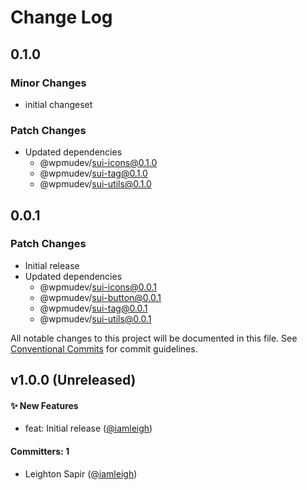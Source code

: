 # Change Log

## 0.1.0

### Minor Changes

- initial changeset

### Patch Changes

- Updated dependencies
  - @wpmudev/sui-icons@0.1.0
  - @wpmudev/sui-tag@0.1.0
  - @wpmudev/sui-utils@0.1.0

## 0.0.1

### Patch Changes

- Initial release
- Updated dependencies
  - @wpmudev/sui-icons@0.0.1
  - @wpmudev/sui-button@0.0.1
  - @wpmudev/sui-tag@0.0.1
  - @wpmudev/sui-utils@0.0.1

All notable changes to this project will be documented in this file. See
[Conventional Commits](https://conventionalcommits.org/) for commit guidelines.

## v1.0.0 (Unreleased)

#### ✨ New Features

- feat: Initial release ([@iamleigh](https://github.com/iamleigh))

#### Committers: 1

- Leighton Sapir ([@iamleigh](https://github.com/iamleigh))
